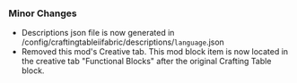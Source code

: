 ### Minor Changes

- Descriptions json file is now generated in /config/craftingtableiifabric/descriptions/`language`.json
- Removed this mod's Creative tab. This mod block item is now located in the creative tab "Functional Blocks" after the original Crafting Table block.